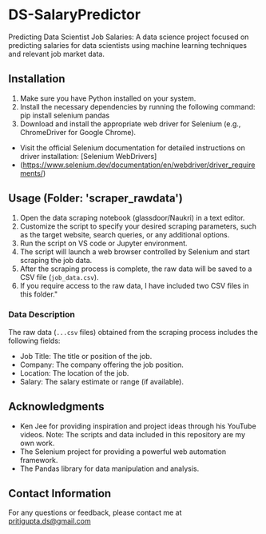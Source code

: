 # DS-SalaryPredictor
Predicting Data Scientist Job Salaries: A data science project focused on predicting salaries for data scientists using machine learning techniques and relevant job market data.

## Installation
1. Make sure you have Python installed on your system.
2. Install the necessary dependencies by running the following command: pip install selenium pandas
3. Download and install the appropriate web driver for Selenium (e.g., ChromeDriver for Google Chrome).
- Visit the official Selenium documentation for detailed instructions on driver installation: [Selenium WebDrivers]
- (https://www.selenium.dev/documentation/en/webdriver/driver_requirements/)

## Usage (Folder: 'scraper_rawdata')
1. Open the data scraping notebook (glassdoor/Naukri) in a text editor.
2. Customize the script to specify your desired scraping parameters, such as the target website, search queries, or any additional options.
3. Run the script on VS code or Jupyter environment.
4. The script will launch a web browser controlled by Selenium and start scraping the job data.
5. After the scraping process is complete, the raw data will be saved to a CSV file (`job_data.csv`).
6. If you require access to the raw data, I have included two CSV files in this folder."

### Data Description
The raw data (`...csv` files) obtained from the scraping process includes the following fields:
- Job Title: The title or position of the job.
- Company: The company offering the job position.
- Location: The location of the job.
- Salary: The salary estimate or range (if available).


## Acknowledgments
- Ken Jee for providing inspiration and project ideas through his YouTube videos. 
  Note: The scripts and data included in this repository are my own work.
- The Selenium project for providing a powerful web automation framework.
- The Pandas library for data manipulation and analysis.

## Contact Information
For any questions or feedback, please contact me at pritigupta.ds@gmail.com

